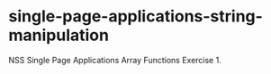 # single-page-applications-string-manipulation
NSS Single Page Applications Array Functions Exercise 1.
